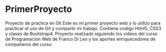# PrimerProyecto
Proyecto de practica en Git
Este es mi primer proyecto web y lo utilizo para practicar el uso de Git y compartir mi trabajo.
Contiene codigo Html5, CSS3 y clases de Bootstrap4.
Proyecto realizado siguiendo los videos del curso de Programacion Web de Franco Di Leo y los aportes enriquecedores de compañeros del curso.

